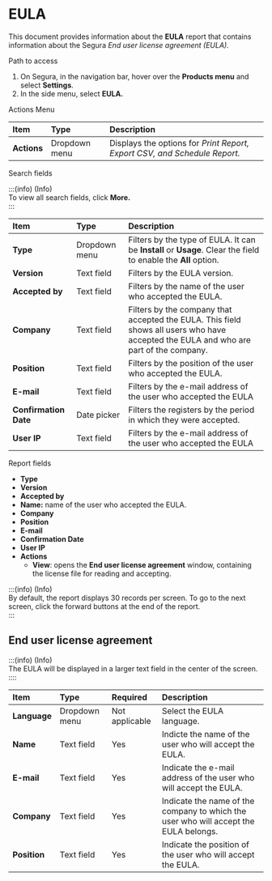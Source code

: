 # EULA

This document provides information about the **EULA** report that contains information about the Segura *End user license agreement (EULA).*

Path to access

1. On Segura, in the navigation bar, hover over the **Products menu** and select **Settings**.  
2. In the side menu, select **EULA.**

Actions Menu

| Item | Type | Description |
| :---- | :---- | :---- |
| **Actions** | Dropdown menu | Displays the options for *Print Report, Export CSV, and Schedule Report.* |

Search fields

:::(info) (Info)  
To view all search fields, click **More.**  
:::

| Item | Type | Description |
| :---- | :---- | :---- |
| **Type** | Dropdown menu | Filters by the type of EULA. It can be **Install** or **Usage**. Clear the field to enable the **All** option. |
| **Version** | Text field | Filters by the EULA version. |
| **Accepted by** | Text field | Filters by the name of the user who accepted the EULA. |
| **Company** | Text field | Filters by the company that accepted the EULA. This field shows all users who have accepted the EULA and who are part of the company. |
| **Position** | Text field | Filters by the position of the user who accepted the EULA. |
| **E-mail** | Text field | Filters by the e-mail address of the user who accepted the EULA |
| **Confirmation Date** | Date picker | Filters the registers by the period in which they were accepted. |
| **User IP** | Text field | Filters by the e-mail address of the user who accepted the EULA |

Report fields

* **Type**  
* **Version**  
* **Accepted by**  
* **Name:** name of the user who accepted the EULA.  
* **Company**  
* **Position**  
* **E-mail**  
* **Confirmation Date**  
* **User IP**  
* **Actions**  
  * **View**: opens the **End user license agreement** window, containing the license file for reading and accepting.

:::(info) (Info)  
By default, the report displays 30 records per screen. To go to the next screen, click the forward buttons at the end of the report.  
:::

## End user license agreement

:::(info) (Info)  
The EULA will be displayed in a larger text field in the center of the screen.  
::::

| Item | Type | Required | Description |
| :---- | :---- | :---- | :---- |
| **Language** | Dropdown menu | Not applicable | Select the EULA language. |
| **Name** | Text field | Yes | Indicte the name of the user who will accept the EULA. |
| **E-mail** | Text field | Yes | Indicate the e-mail address of the user who will accept the EULA. |
| **Company** | Text field | Yes | Indicate the name of the company to which the user who will accept the EULA belongs. |
| **Position** | Text field | Yes | Indicate the position of the user who will accept the EULA. |
